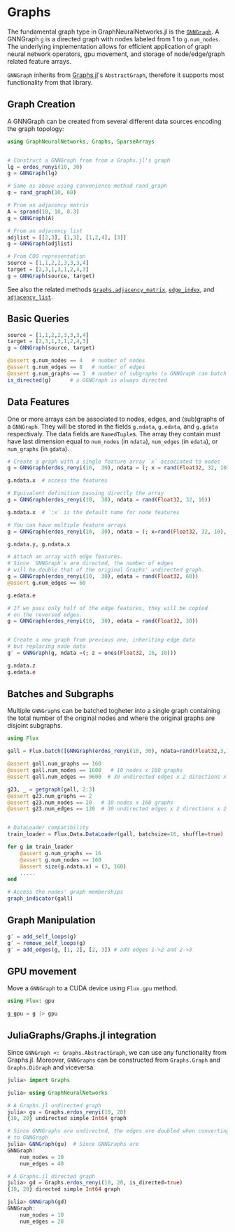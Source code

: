 # Graphs

The fundamental graph type in GraphNeuralNetworks.jl is the [`GNNGraph`](@ref).
A GNNGraph `g` is a directed graph with nodes labeled from 1 to `g.num_nodes`.
The underlying implementation allows for efficient application of graph neural network
operators, gpu movement, and storage of node/edge/graph related feature arrays.

`GNNGraph` inherits from [Graphs.jl](https://github.com/JuliaGraphs/Graphs.jl)'s `AbstractGraph`,
therefore it supports most functionality from that library. 

## Graph Creation
A GNNGraph can be created from several different data sources encoding the graph topology:

```julia
using GraphNeuralNetworks, Graphs, SparseArrays


# Construct a GNNGraph from from a Graphs.jl's graph
lg = erdos_renyi(10, 30)
g = GNNGraph(lg)

# Same as above using convenience method rand_graph
g = rand_graph(10, 60)

# From an adjacency matrix
A = sprand(10, 10, 0.3)
g = GNNGraph(A)

# From an adjacency list
adjlist = [[2,3], [1,3], [1,2,4], [3]]
g = GNNGraph(adjlist)

# From COO representation
source = [1,1,2,2,3,3,3,4]
target = [2,3,1,3,1,2,4,3]
g = GNNGraph(source, target)
```

See also the related methods [`Graphs.adjacency_matrix`](@ref), [`edge_index`](@ref), and [`adjacency_list`](@ref).

## Basic Queries

```julia
source = [1,1,2,2,3,3,3,4]
target = [2,3,1,3,1,2,4,3]
g = GNNGraph(source, target)

@assert g.num_nodes == 4   # number of nodes
@assert g.num_edges == 8   # number of edges
@assert g.num_graphs == 1  # number of subgraphs (a GNNGraph can batch many graphs together)
is_directed(g)      # a GGNGraph is always directed
```

## Data Features

One or more arrays can be associated to nodes, edges, and (sub)graphs of a `GNNGraph`.
They will be stored in the fields `g.ndata`, `g.edata`, and `g.gdata` respectivaly.
The data fields are `NamedTuple`s. The array they contain must have last dimension
equal to `num_nodes` (in `ndata`), `num_edges` (in `edata`), or `num_graphs` (in `gdata`).

```julia
# Create a graph with a single feature array `x` associated to nodes
g = GNNGraph(erdos_renyi(10,  30), ndata = (; x = rand(Float32, 32, 10)))

g.ndata.x  # access the features

# Equivalent definition passing directly the array
g = GNNGraph(erdos_renyi(10,  30), ndata = rand(Float32, 32, 10))

g.ndata.x  # `:x` is the default name for node features

# You can have multiple feature arrays
g = GNNGraph(erdos_renyi(10,  30), ndata = (; x=rand(Float32, 32, 10), y=rand(Float32, 10)))

g.ndata.y, g.ndata.x

# Attach an array with edge features.
# Since `GNNGraph`s are directed, the number of edges
# will be double that of the original Graphs' undirected graph.
g = GNNGraph(erdos_renyi(10,  30), edata = rand(Float32, 60))
@assert g.num_edges == 60

g.edata.e

# If we pass only half of the edge features, they will be copied
# on the reversed edges.
g = GNNGraph(erdos_renyi(10,  30), edata = rand(Float32, 30))


# Create a new graph from previous one, inheriting edge data
# but replacing node data
g′ = GNNGraph(g, ndata =(; z = ones(Float32, 16, 10)))

g.ndata.z
g.edata.e
```

## Batches and Subgraphs

Multiple `GNNGraph`s can be batched togheter into a single graph
containing the total number of the original nodes 
and where the original graphs are disjoint subgraphs.

```julia
using Flux

gall = Flux.batch([GNNGraph(erdos_renyi(10, 30), ndata=rand(Float32,3,10)) for _ in 1:160])

@assert gall.num_graphs == 160 
@assert gall.num_nodes == 1600   # 10 nodes x 160 graphs
@assert gall.num_edges == 9600  # 30 undirected edges x 2 directions x 160 graphs

g23, _ = getgraph(gall, 2:3)
@assert g23.num_graphs == 2
@assert g23.num_nodes == 20   # 10 nodes x 160 graphs
@assert g23.num_edges == 120  # 30 undirected edges x 2 directions x 2 graphs x


# DataLoader compatibility
train_loader = Flux.Data.DataLoader(gall, batchsize=16, shuffle=true)

for g in train_loader
    @assert g.num_graphs == 16
    @assert g.num_nodes == 160
    @assert size(g.ndata.x) = (3, 160)    
    .....
end

# Access the nodes' graph memberships 
graph_indicator(gall)
```

## Graph Manipulation

```julia
g′ = add_self_loops(g)
g′ = remove_self_loops(g)
g′ = add_edges(g, [1, 2], [2, 3]) # add edges 1->2 and 2->3
```

## GPU movement

Move a `GNNGraph` to a CUDA device using `Flux.gpu` method. 

```julia
using Flux: gpu

g_gpu = g |> gpu
```

## JuliaGraphs/Graphs.jl integration

Since `GNNGraph <: Graphs.AbstractGraph`, we can use any functionality from Graphs.jl. 
Moreover, `GNNGraphs` can be constructed from `Graphs.Graph` and `Graphs.DiGraph`
and viceversa.

```julia
julia> import Graphs

julia> using GraphNeuralNetworks

# A Graphs.jl undirected graph
julia> gu = Graphs.erdos_renyi(10, 20)    
{10, 20} undirected simple Int64 graph

# Since GNNGraphs are undirected, the edges are doubled when converting 
# to GNNGraph
julia> GNNGraph(gu)  # Since GNNGraphs are 
GNNGraph:
    num_nodes = 10
    num_edges = 40

# A Graphs.jl directed graph
julia> gd = Graphs.erdos_renyi(10, 20, is_directed=true)
{10, 20} directed simple Int64 graph

julia> GNNGraph(gd)
GNNGraph:
    num_nodes = 10
    num_edges = 20
```